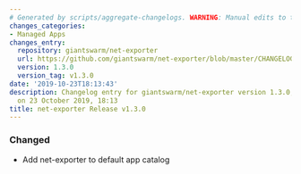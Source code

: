 ```yaml
---
# Generated by scripts/aggregate-changelogs. WARNING: Manual edits to this files will be overwritten.
changes_categories:
- Managed Apps
changes_entry:
  repository: giantswarm/net-exporter
  url: https://github.com/giantswarm/net-exporter/blob/master/CHANGELOG.md#130-2019-10-24
  version: 1.3.0
  version_tag: v1.3.0
date: '2019-10-23T18:13:43'
description: Changelog entry for giantswarm/net-exporter version 1.3.0, published
  on 23 October 2019, 18:13
title: net-exporter Release v1.3.0
---
```


### Changed
- Add net-exporter to default app catalog
